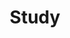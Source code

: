 ---
layout: page
title: Study
nav: true
nav_order: 7
dropdown: true
children:
  - title: Certificate Courses
    permalink: /certificatecourse/
  - title: divider
  - title: PhD Program
    permalink: /
  - title: divider
  - title: MOOCs
    permalink: /
  - title: divider
  - title: Winter/ Summer Schools
    permalink: /
---
